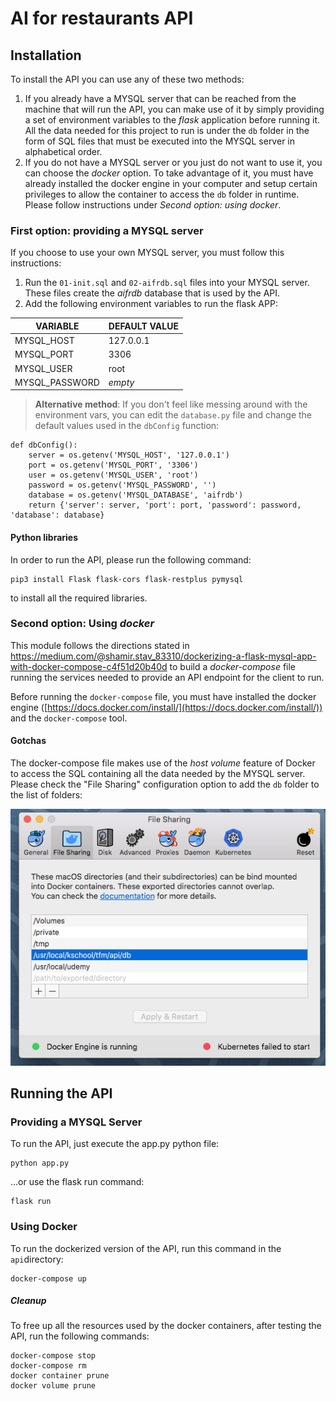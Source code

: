 
# AI for restaurants API


## Installation 

To install the API you can use any of these two methods:

 1. If you already have a MYSQL server that can be reached from the machine that will run the API, you can make use of it by simply providing a set of environment variables to the _flask_ application before running it. All the data needed for this project to run is under the `db` folder in the form of SQL files that must be executed into the MYSQL server in alphabetical order.
 2. If you do not have a MYSQL server or you just do not want to use it, you can choose the _docker_ option. To take advantage of it, you must have already installed the docker engine in your computer and setup certain privileges to allow the container to access the `db` folder in runtime. Please follow instructions under _Second option: using docker_.
 
 
### First option: providing a MYSQL server
If you choose to use your own MYSQL server, you must follow this instructions:

1. Run the `01-init.sql` and `02-aifrdb.sql` files into your MYSQL server. These files create the _aifrdb_ database that is used by the API.
2. Add the following environment variables to run the flask APP:

|VARIABLE| DEFAULT VALUE |
|---|---|
| MYSQL_HOST | 127.0.0.1 |
| MYSQL_PORT | 3306 |
| MYSQL_USER | root |
| MYSQL_PASSWORD | _empty_ |


> **Alternative method**: If you don't feel like messing around with the environment vars, you can edit the `database.py` file and change the default values used in the `dbConfig` function:
````
def dbConfig():
    server = os.getenv('MYSQL_HOST', '127.0.0.1')
    port = os.getenv('MYSQL_PORT', '3306')
    user = os.getenv('MYSQL_USER', 'root')
    password = os.getenv('MYSQL_PASSWORD', '')
    database = os.getenv('MYSQL_DATABASE', 'aifrdb')
    return {'server': server, 'port': port, 'password': password, 'database': database}

````

#### Python libraries
In order to run the API, please run the following command:
```
pip3 install Flask flask-cors flask-restplus pymysql
```
to install all the required libraries.


### Second option: Using _docker_
This module follows the directions stated in https://medium.com/@shamir.stav_83310/dockerizing-a-flask-mysql-app-with-docker-compose-c4f51d20b40d to build a *docker-compose* file running the services needed to provide an API endpoint for the client to run.

Before running the `docker-compose` file, you must have installed the docker engine ([https://docs.docker.com/install/](https://docs.docker.com/install/)) and the `docker-compose` tool.

#### Gotchas
The docker-compose file makes use of the _host volume_ feature of Docker to access the SQL containing all the data needed by the MYSQL server. Please check the "File Sharing" configuration option to add the `db` folder to the list of folders:

![](../docs/Docker_File_Sharing.png)


## Running the API

### Providing a MYSQL Server
To run the API, just execute the app.py python file:
```
python app.py
```
...or use the flask run command:
````
flask run
````

### Using Docker
To run the dockerized version of the API, run this command in the `api`directory:
```
docker-compose up
````

##### Cleanup
To free up all the resources used by the docker containers, after testing the API, run the following commands:
```
docker-compose stop
docker-compose rm
docker container prune
docker volume prune
```







